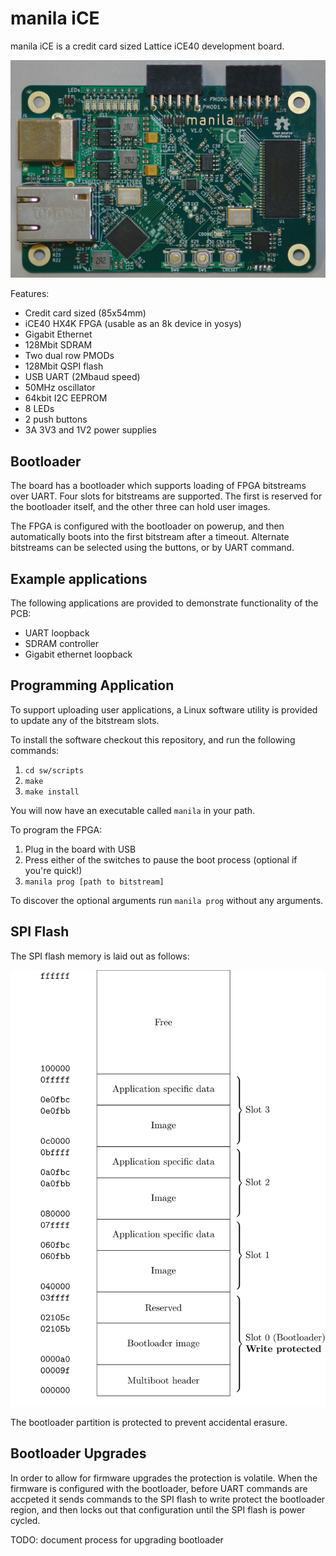 # manila iCE

manila iCE is a credit card sized Lattice iCE40 development board.

![PCB](docs/pcb.jpg)

Features:
* Credit card sized (85x54mm)
* iCE40 HX4K FPGA (usable as an 8k device in yosys)
* Gigabit Ethernet
* 128Mbit SDRAM
* Two dual row PMODs
* 128Mbit QSPI flash
* USB UART (2Mbaud speed)
* 50MHz oscillator
* 64kbit I2C EEPROM
* 8 LEDs
* 2 push buttons
* 3A 3V3 and 1V2 power supplies

## Bootloader

The board has a bootloader which supports loading of FPGA bitstreams over UART. Four slots for bitstreams are supported. The first is reserved for the bootloader itself, and the other three can hold user images.

The FPGA is configured with the bootloader on powerup, and then automatically boots into the first bitstream after a timeout. Alternate bitstreams can be selected using the buttons, or by UART command.

## Example applications

The following applications are provided to demonstrate functionality of the PCB:
* UART loopback
* SDRAM controller
* Gigabit ethernet loopback

## Programming Application

To support uploading user applications, a Linux software utility is provided to update any of the bitstream slots.

To install the software checkout this repository, and run the following commands:
1. `cd sw/scripts`
1. `make`
1. `make install`

You will now have an executable called `manila` in your path.

To program the FPGA:
1. Plug in the board with USB
1. Press either of the switches to pause the boot process (optional if you're quick!)
1. `manila prog [path to bitstream]`

To discover the optional arguments run `manila prog` without any arguments.

## SPI Flash

The SPI flash memory is laid out as follows:

![Flash Layout](docs/flash_layout.svg)

The bootloader partition is protected to prevent accidental erasure.

## Bootloader Upgrades

In order to allow for firmware upgrades the protection is volatile. When the firmware is configured with the bootloader, before UART commands are accpeted it sends commands to the SPI flash to write protect the bootloader region, and then locks out that configuration until the SPI flash is power cycled.

TODO: document process for upgrading bootloader
